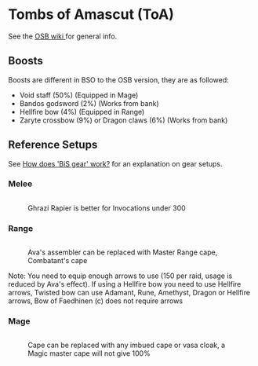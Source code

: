 # Tombs of Amascut (ToA)

See the [OSB wiki ](https://wiki.oldschool.gg/raids/tombs-of-amascut-toa)for general info.

## Boosts

Boosts are different in BSO to the OSB version, they are as followed:

* Void staff (50%) (Equipped in Mage)
* Bandos godsword (2%) (Works from bank)
* Hellfire bow (4%) (Equipped in Range)
* Zaryte crossbow (9%) or Dragon claws (6%) (Works from bank)

## Reference Setups

See [How does 'BiS gear' work?](./#how-does-bis-gear-work) for an explanation on gear setups.

### Melee

<figure><img src="https://cdn.discordapp.com/attachments/1057963086046298112/1102223940052582400/image.jpg" alt=""><figcaption><p>Ghrazi Rapier is better for Invocations under 300</p></figcaption></figure>

### Range

<figure><img src="https://cdn.discordapp.com/attachments/1057963086046298112/1102224176506478692/image.jpg" alt=""><figcaption><p>Ava's assembler can be replaced with Master Range cape, Combatant's cape</p></figcaption></figure>

Note: You need to equip enough arrows to use (150 per raid, usage is reduced by Ava's effect). If using a Hellfire bow you need to use Hellfire arrows, Twisted bow can use Adamant, Rune, Amethyst, Dragon or Hellfire arrows, Bow of Faedhinen (c) does not require arrows

### Mage

<figure><img src="https://cdn.discordapp.com/attachments/1057963086046298112/1102223964702519377/image.jpg" alt=""><figcaption><p>Cape can be replaced with any imbued cape or vasa cloak, a Magic master cape will not give 100%</p></figcaption></figure>

